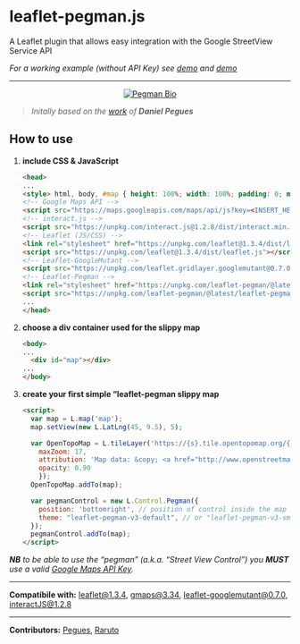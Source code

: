 # leaflet-pegman.js
A Leaflet plugin that allows easy integration with the Google StreetView Service API

_For a working example (without API Key) see [demo](https://raruto.github.io/examples/leaflet-pegman/leaflet-pegman.html) and [demo](https://raruto.github.io/examples/leaflet-pegman/leaflet-pegman-lazyLoading.html)_

---

<p align="center">
    <a href="https://raruto.github.io" rel="nofollow"><img src="https://raruto.github.io/img/pegman-bio.png" alt="Pegman Bio" /></a>
</p>

> _Initally based on the [work](http://jsfiddle.net/pegues/a5mn1ogu/) of **Daniel Pegues**_

## How to use

1. **include CSS & JavaScript**
    ```html
    <head>
    ...
    <style> html, body, #map { height: 100%; width: 100%; padding: 0; margin: 0; } </style>
    <!-- Google Maps API -->
    <script src="https://maps.googleapis.com/maps/api/js?key=<INSERT_HERE_API_KEY>"></script>
    <!-- interact.js -->
    <script src="https://unpkg.com/interact.js@1.2.8/dist/interact.min.js"></script>
    <!-- Leaflet (JS/CSS) -->
    <link rel="stylesheet" href="https://unpkg.com/leaflet@1.3.4/dist/leaflet.css" />
    <script src="https://unpkg.com/leaflet@1.3.4/dist/leaflet.js"></script>
    <!-- Leaflet-GoogleMutant -->
    <script src="https://unpkg.com/leaflet.gridlayer.googlemutant@0.7.0/Leaflet.GoogleMutant.js"></script>
    <!-- Leaflet-Pegman -->
    <link rel="stylesheet" href="https://unpkg.com/leaflet-pegman/@latest/leaflet-pegman.css" />
    <script src="https://unpkg.com/leaflet-pegman/@latest/leaflet-pegman.js"></script>
    ...
    </head>
    ```
2. **choose a div container used for the slippy map**
    ```html
    <body>
    ...
	  <div id="map"></div>
    ...
    </body>
    ```
3. **create your first simple “leaflet-pegman slippy map**
    ```html
    <script>
      var map = L.map('map');
      map.setView(new L.LatLng(45, 9.5), 5);

      var OpenTopoMap = L.tileLayer('https://{s}.tile.opentopomap.org/{z}/{x}/{y}.png', {
        maxZoom: 17,
        attribution: 'Map data: &copy; <a href="http://www.openstreetmap.org/copyright">OpenStreetMap</a>, <a href="http://viewfinderpanoramas.org">SRTM</a> | Map style: &copy; <a href="https://opentopomap.org">OpenTopoMap</a> (<a href="https://creativecommons.org/licenses/by-sa/3.0/">CC-BY-SA</a>)',
        opacity: 0.90
        });
      OpenTopoMap.addTo(map);

      var pegmanControl = new L.Control.Pegman({
        position: 'bottomright', // position of control inside the map
        theme: "leaflet-pegman-v3-default", // or "leaflet-pegman-v3-small"
      });
      pegmanControl.addTo(map);
    </script>
    ```

_**NB** to be able to use the “pegman” (a.k.a. “Street View Control”) you **MUST** use a valid [Google Maps API Key](https://developers.google.com/maps/documentation/javascript/get-api-key)._

---

**Compatibile with:** leaflet@1.3.4, gmaps@3.34, leaflet-googlemutant@0.7.0, interactJS@1.2.8

---

**Contributors:** [Pegues](http://jsfiddle.net/user/pegues/fiddles/), [Raruto](https://github.com/Raruto/leaflet-google)
